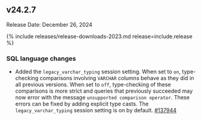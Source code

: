## v24.2.7

Release Date: December 26, 2024

{% include releases/release-downloads-2023.md release=include.release %}

<h3 id="v24-2-7-sql-language-changes">SQL language changes</h3>

- Added the `legacy_varchar_typing` session setting. When set to `on`, type-checking comparisons involving `VARCHAR` columns behave as they did in all previous versions. When set to `off`, type-checking of these comparisons is more strict and queries that previously succeeded may now error with the message `unsupported comparison operator`. These errors can be fixed by adding explicit type casts. The `legacy_varchar_typing` session setting is on by default. [#137944][#137944]


[#137944]: https://github.com/cockroachdb/cockroach/pull/137944